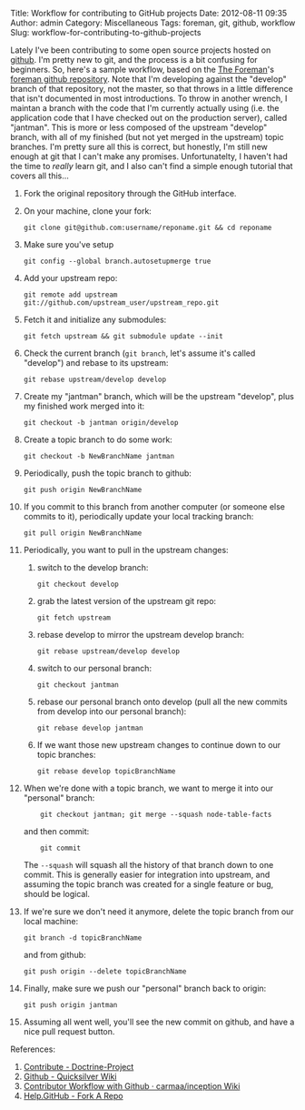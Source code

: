 Title: Workflow for contributing to GitHub projects
Date: 2012-08-11 09:35
Author: admin
Category: Miscellaneous
Tags: foreman, git, github, workflow
Slug: workflow-for-contributing-to-github-projects

Lately I've been contributing to some open source projects hosted on
[github](http://github.com). I'm pretty new to git, and the process is a
bit confusing for beginners. So, here's a sample workflow, based on the
[The Foreman](http://theforeman.org)'s [foreman github
repository](https://github.com/theforeman/foreman). Note that I'm
developing against the "develop" branch of that repository, not the
master, so that throws in a little difference that isn't documented in
most introductions. To throw in another wrench, I maintan a branch with
the code that I'm currently actually using (i.e. the application code
that I have checked out on the production server), called "jantman".
This is more or less composed of the upstream "develop" branch, with all
of my finished (but not yet merged in the upstream) topic branches. I'm
pretty sure all this is correct, but honestly, I'm still new enough at
git that I can't make any promises. Unfortunatelty, I haven't had the
time to *really* learn git, and I also can't find a simple enough
tutorial that covers all this...

1.  Fork the original repository through the GitHub interface.
2.  On your machine, clone your fork:

        git clone git@github.com:username/reponame.git && cd reponame

3.  Make sure you've setup

        git config --global branch.autosetupmerge true

4.  Add your upstream repo:

        git remote add upstream git://github.com/upstream_user/upstream_repo.git

5.  Fetch it and initialize any submodules:

        git fetch upstream && git submodule update --init

6.  Check the current branch (`git branch`, let's assume it's called
    "develop") and rebase to its upstream:

        git rebase upstream/develop develop

7.  Create my "jantman" branch, which will be the upstream "develop",
    plus my finished work merged into it:

        git checkout -b jantman origin/develop

8.  Create a topic branch to do some work:

        git checkout -b NewBranchName jantman

9.  Periodically, push the topic branch to github:

        git push origin NewBranchName

10. If you commit to this branch from another computer (or someone else
    commits to it), periodically update your local tracking branch:

        git pull origin NewBranchName

11. Periodically, you want to pull in the upstream changes:
    1.  switch to the develop branch:

            git checkout develop

    2.  grab the latest version of the upstream git repo:

            git fetch upstream

    3.  rebase develop to mirror the upstream develop branch:

            git rebase upstream/develop develop

    4.  switch to our personal branch:

            git checkout jantman

    5.  rebase our personal branch onto develop (pull all the new
        commits from develop into our personal branch):

            git rebase develop jantman

    6.  If we want those new upstream changes to continue down to our
        topic branches:

            git rebase develop topicBranchName

12. When we're done with a topic branch, we want to merge it into our
    "personal" branch:

            git checkout jantman; git merge --squash node-table-facts

    and then commit:

            git commit

    The `--squash` will squash all the history of that branch down to
    one commit. This is generally easier for integration into upstream,
    and assuming the topic branch was created for a single feature or
    bug, should be logical.

13. If we're sure we don't need it anymore, delete the topic branch from
    our local machine:

        git branch -d topicBranchName

    and from github:

        git push origin --delete topicBranchName

14. Finally, make sure we push our "personal" branch back to origin:

        git push origin jantman

15. Assuming all went well, you'll see the new commit on github, and
    have a nice pull request button.

References:

1.  [Contribute -
    Doctrine-Project](http://www.doctrine-project.org/contribute.html)
2.  [Github - Quicksilver Wiki](http://qsapp.com/wiki/Github)
3.  [Contributor Workflow with Github · carmaa/inception
    Wiki](https://github.com/carmaa/inception/wiki/Contributor-Workflow-with-Github)
4.  [Help.GitHub - Fork A Repo](http://help.github.com/fork-a-repo/)

